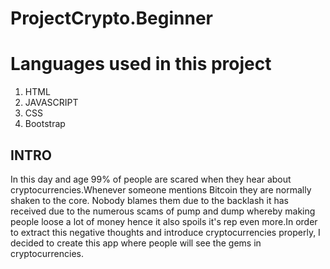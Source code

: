 # ProjectCrypto.Beginner
# Languages used in this project
<ol>
<li>HTML</li>
<li>JAVASCRIPT</li>
<li>CSS</li>
<li>Bootstrap</li>
</ol>


## INTRO 
   In this day and age 99% of people are scared when they hear about cryptocurrencies.Whenever someone mentions Bitcoin they are normally shaken to the core. Nobody blames them due to the backlash it has received due to the numerous scams of pump and dump whereby making people loose a lot of money hence it  also spoils it's rep even more.In order to extract this negative thoughts and introduce cryptocurrencies properly, I decided to create this app where people will see the gems in cryptocurrencies.
